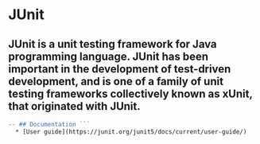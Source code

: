 # JUnit

## JUnit is a unit testing framework for Java programming language. JUnit has been important in the development of test-driven development, and is one of a family of unit testing frameworks collectively known as xUnit, that originated with JUnit.

```diff
-- ## Documentation ```
  * [User guide](https://junit.org/junit5/docs/current/user-guide/)
